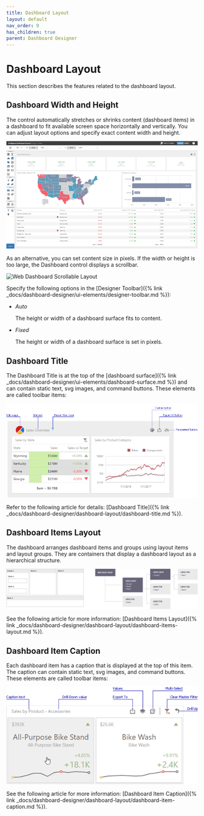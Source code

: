 ```yaml
---
title: Dashboard Layout
layout: default
nav_order: 9
has_children: true
parent: Dashboard Designer
---
```

# Dashboard Layout

This section describes the features related to the dashboard layout.

## Dashboard Width and Height

The control automatically stretches or shrinks content (dashboard items) in a dashboard to fit available screen space horizontally and vertically. You can adjust layout options and specify exact content width and height.

![web-dashboard-stretched-layout](/assets/images/dashboards/web-dashboard-stretched-layout.png)

As an alternative, you can set content size in pixels. If the width or height is too large, the Dashboard control displays a scrollbar.

![Web Dashboard Scrollable Layout](/assets/images/dashboards/web-dashboard-scrollable-layout.gif)


Specify the following options in the [Designer Toolbar]({% link _docs/dashboard-designer/ui-elements/designer-toolbar.md %}):

* _Auto_

    The height or width of a dashboard surface fits to content.
* _Fixed_

    The height or width of a dashboard surface is set in pixels.

## Dashboard Title
The Dashboard Title is at the top of the [dashboard surface]({% link _docs/dashboard-designer/ui-elements/dashboard-surface.md %}) and can contain static text, svg images, and command buttons. These elements are called toolbar items:

![wdd-dashboard-title](/assets/images/dashboards/img126004.png)

Refer to the following article for details: [Dashboard Title]({% link _docs/dashboard-designer/dashboard-layout/dashboard-title.md %}).
## Dashboard Items Layout
The dashboard arranges dashboard items and groups using layout items and layout groups. They are containers that display a dashboard layout as a hierarchical structure.

![DashboardLayoutHierarchy](/assets/images/dashboards/img25963.png)

See the following article for more information: [Dashboard Items Layout]({% link _docs/dashboard-designer/dashboard-layout/dashboard-items-layout.md %}).
## Dashboard Item Caption

Each dashboard item has a caption that is displayed at the top of this item. The caption can contain static text, svg images, and command buttons. These elements are called toolbar items:

![wdd-dashboard-item-caption](/assets/images/dashboards/img126135.png)

See the following article for more information: [Dashboard Item Caption]({% link _docs/dashboard-designer/dashboard-layout/dashboard-item-caption.md %}).


